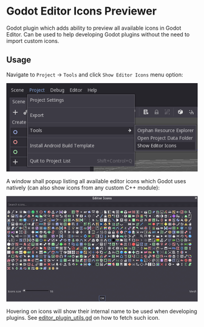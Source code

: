 # Godot Editor Icons Previewer

Godot plugin which adds ability to preview all available icons in Godot Editor.
Can be used to help developing Godot plugins without the need to import custom icons.

## Usage

Navigate to `Project` → `Tools` and click `Show Editor Icons` menu option:

![Show Editor Icons](images/show_editor_icons.png)

A window shall popup listing all available editor icons which Godot uses natively
(can also show icons from any custom C++ module):

![Editor Icons](images/editor_icons.gif)

Hovering on icons will show their internal name to be used when developing plugins. 
See [editor_plugin_utils.gd](addons/editor_icon_previewer/editor_plugin_utils.gd) 
on how to fetch such icon.
